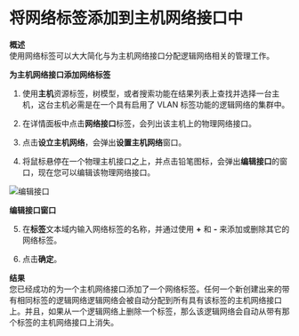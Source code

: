# 将网络标签添加到主机网络接口中

**概述**<br/>
使用网络标签可以大大简化与为主机网络接口分配逻辑网络相关的管理工作。

**为主机网络接口添加网络标签**

1. 使用**主机**资源标签，树模型，或者搜索功能在结果列表上查找并选择一台主机，这台主机必需是在一个具有启用了 VLAN 标签功能的逻辑网络的集群中。

2. 在详情面板中点击**网络接口**标签，会列出该主机上的物理网络接口。

3. 点击**设立主机网络**，会弹出**设置主机网络**窗口。

4. 将鼠标悬停在一个物理主机接口之上，并点击铅笔图标，会弹出**编辑接口**的窗口，现在您可以编辑该物理网络接口。

 ![编辑接口](../images/Edit_Interface.png)

 **编辑接口窗口**

5. 在**标签**文本域内输入网络标签的名称，并通过使用 **+** 和 **-** 来添加或删除其它的网络标签。

6. 点击**确定**。

**结果**<br/>
您已经成功的为一个主机网络接口添加了一个网络标签。任何一个新创建出来的带有相同标签的逻辑网络逻辑网络会被自动分配到所有具有该标签的主机网络接口上。并且，如果从一个逻辑网络上删除一个标签，那么该逻辑网络会自动从带有那个标签的主机网络接口上消失。

